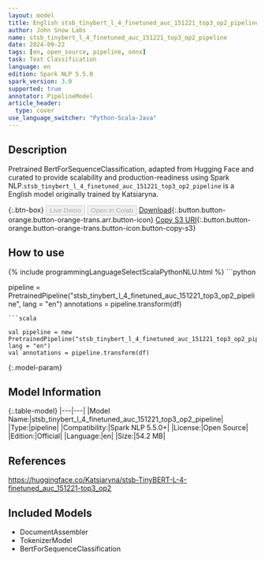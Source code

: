 ```yaml
---
layout: model
title: English stsb_tinybert_l_4_finetuned_auc_151221_top3_op2_pipeline pipeline BertForSequenceClassification from Katsiaryna
author: John Snow Labs
name: stsb_tinybert_l_4_finetuned_auc_151221_top3_op2_pipeline
date: 2024-09-22
tags: [en, open_source, pipeline, onnx]
task: Text Classification
language: en
edition: Spark NLP 5.5.0
spark_version: 3.0
supported: true
annotator: PipelineModel
article_header:
  type: cover
use_language_switcher: "Python-Scala-Java"
---
```


## Description

Pretrained BertForSequenceClassification, adapted from Hugging Face and curated to provide scalability and production-readiness using Spark NLP.`stsb_tinybert_l_4_finetuned_auc_151221_top3_op2_pipeline` is a English model originally trained by Katsiaryna.

{:.btn-box}
<button class="button button-orange" disabled>Live Demo</button>
<button class="button button-orange" disabled>Open in Colab</button>
[Download](https://s3.amazonaws.com/auxdata.johnsnowlabs.com/public/models/stsb_tinybert_l_4_finetuned_auc_151221_top3_op2_pipeline_en_5.5.0_3.0_1727034720633.zip){:.button.button-orange.button-orange-trans.arr.button-icon}
[Copy S3 URI](s3://auxdata.johnsnowlabs.com/public/models/stsb_tinybert_l_4_finetuned_auc_151221_top3_op2_pipeline_en_5.5.0_3.0_1727034720633.zip){:.button.button-orange.button-orange-trans.button-icon.button-copy-s3}

## How to use



<div class="tabs-box" markdown="1">
{% include programmingLanguageSelectScalaPythonNLU.html %}
```python

pipeline = PretrainedPipeline("stsb_tinybert_l_4_finetuned_auc_151221_top3_op2_pipeline", lang = "en")
annotations =  pipeline.transform(df)   

```
```scala

val pipeline = new PretrainedPipeline("stsb_tinybert_l_4_finetuned_auc_151221_top3_op2_pipeline", lang = "en")
val annotations = pipeline.transform(df)

```
</div>

{:.model-param}
## Model Information

{:.table-model}
|---|---|
|Model Name:|stsb_tinybert_l_4_finetuned_auc_151221_top3_op2_pipeline|
|Type:|pipeline|
|Compatibility:|Spark NLP 5.5.0+|
|License:|Open Source|
|Edition:|Official|
|Language:|en|
|Size:|54.2 MB|

## References

https://huggingface.co/Katsiaryna/stsb-TinyBERT-L-4-finetuned_auc_151221-top3_op2

## Included Models

- DocumentAssembler
- TokenizerModel
- BertForSequenceClassification
